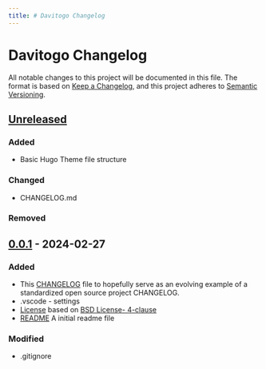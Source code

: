 ```yaml
---
title: # Davitogo Changelog
---
```


# Davitogo Changelog

All notable changes to this project will be documented in this file.
The format is based on [Keep a Changelog](https://keepachangelog.com/en/1.1.0/),
and this project adheres to [Semantic Versioning](https://semver.org/spec/v2.0.0.html).

## [Unreleased]

### Added

- Basic Hugo Theme file structure

### Changed

- CHANGELOG.md

### Removed

## [0.0.1] - 2024-02-27

### Added

- This [CHANGELOG](CHANGELOG.md) file to hopefully serve as an evolving example of a
  standardized open source project CHANGELOG.
- .vscode - settings
- [License](LICENSE.md) based on [BSD License- 4-clause](https://gist.github.com/nicolasdao/a7adda51f2f185e8d2700e1573d8a633#4-clause)
- [README](README.md) A initial readme file

### Modified

- .gitignore


[unreleased]: https://github.com/DavitTec/davitogo/compare/v0.0.2...HEAD
[0.0.2]: https://github.com/DavitTec/davitogo/compare/v0.0.1...v0.0.2
[0.0.1]: https://github.com/DavitTec/davitogo/releases/tag/v0.0.1

